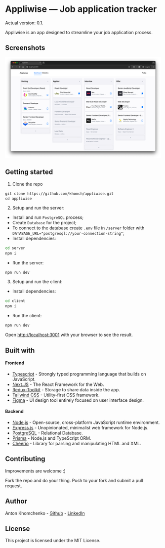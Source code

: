 # Appliwise — Job application tracker
Actual version: 0.1.

Appliwise is an app designed to streamline your job application process.

## Screenshots

<p align="center">
  <img src="images/interface.png" />
</p>



## Getting started

1. Clone the repo

```
git clone https://github.com/khomch/appliwise.git
cd appliwise
```

2. Setup and run the server:

- Install and run `PostgreSQL` process;
- Create `Database` for the project;
- To connect to the database create `.env` file in `/server` folder with `DATABASE_URL="postgresql://your-connection-string"`;
- Install dependencies:
```bash
cd server
npm i
```
- Run the server:
```bash
npm run dev
```

3. Setup and run the client:
- Install dependencies:
```bash
cd client
npm i
```
- Run the client:
```bash
npm run dev
```


Open [http://localhost:3001](http://localhost:3001) with your browser to see the result.


## Built with
#### Frontend
* [Typescript](https://www.typescriptlang.org/) - Strongly typed programming language that builds on JavaScript.
* [Next.JS](https://nextjs.org/) - The React Framework for the Web.
* [Redux-Toolkit](https://redux-toolkit.js.org/) - Storage to share data inside the app.
* [Tailwind CSS](https://tailwindcss.com/) - Utility-first CSS framework.
* [Figma](https://www.figma.com/) - UI design tool entirely focused on user interface design.

#### Backend
* [Node.js](https://nodejs.org/en) - Open-source, cross-platform JavaScript runtime environment.
* [Express.js](https://expressjs.com/) - Unopinionated, minimalist web framework for Node.js.
* [PostgreSQL](https://www.postgresql.org/) - Relational Database.
* [Prisma](https://tailwindcss.com/) - Node.js and TypeScript ORM.
* [Cheerio](https://www.figma.com/) - Library for parsing and manipulating HTML and XML.


## Contributing

Improvements are welcome :)

Fork the repo and do your thing. Push to your fork and submit a pull request.


## Author

Anton Khomchenko - [Github](https://github.com/khomch) - [LinkedIn](https://www.linkedin.com/in/khomchenko/)


## License

This project is licensed under the MIT License.
